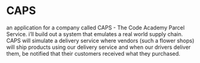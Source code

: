 # CAPS
an application for a company called CAPS - The Code Academy Parcel Service.  i’ll build out a system that emulates a real world supply chain. CAPS will simulate a delivery service where vendors (such a flower shops) will ship products using our delivery service and when our drivers deliver them, be notified that their customers received what they purchased.
